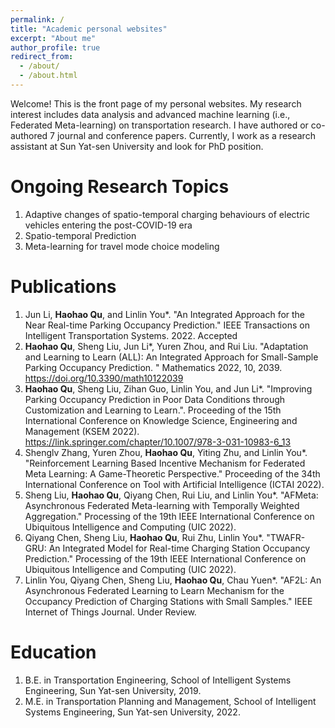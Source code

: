 ```yaml
---
permalink: /
title: "Academic personal websites"
excerpt: "About me"
author_profile: true
redirect_from: 
  - /about/
  - /about.html
---
```


Welcome! This is the front page of my personal websites. My research interest includes data analysis and advanced machine learning (i.e., Federated Meta-learning) on transportation research. I have authored or co-authored 7 journal and conference papers. Currently, I work as a research assistant at Sun Yat-sen University and look for PhD position.

Ongoing Research Topics
======
1. Adaptive changes of spatio-temporal charging behaviours of electric vehicles entering the post-COVID-19 era
2. Spatio-temporal Prediction
3. Meta-learning for travel mode choice modeling

Publications
======
1. Jun Li, **Haohao Qu**, and Linlin You*. "An Integrated Approach for the Near Real-time Parking Occupancy Prediction." IEEE Transactions on Intelligent Transportation Systems. 2022. Accepted
2. **Haohao Qu**, Sheng Liu, Jun Li*, Yuren Zhou, and Rui Liu. "Adaptation and Learning to Learn (ALL): An Integrated Approach for Small-Sample Parking Occupancy Prediction. " Mathematics 2022, 10, 2039. https://doi.org/10.3390/math10122039
3. **Haohao Qu**, Sheng Liu, Zihan Guo, Linlin You, and Jun Li*. "Improving Parking Occupancy Prediction in Poor Data Conditions through Customization and Learning to Learn.".  Proceeding of the 15th International Conference on Knowledge Science, Engineering and Management (KSEM 2022). https://link.springer.com/chapter/10.1007/978-3-031-10983-6_13
4. Shenglv Zhang, Yuren Zhou, **Haohao Qu**, Yiting Zhu, and Linlin You*. "Reinforcement Learning Based Incentive Mechanism for Federated Meta Learning: A Game-Theoretic Perspective."  Proceeding of the 34th International Conference on Tool with Artificial Intelligence (ICTAI 2022). 
5. Sheng Liu, **Haohao Qu**, Qiyang Chen, Rui Liu, and Linlin You*. "AFMeta: Asynchronous Federated Meta-learning with Temporally Weighted Aggregation." Processing of the 19th IEEE International Conference on Ubiquitous Intelligence and Computing (UIC 2022).
6. Qiyang Chen, Sheng Liu, **Haohao Qu**, Rui Zhu, Linlin You*. "TWAFR-GRU: An Integrated Model for Real-time Charging Station Occupancy Prediction." Processing of the 19th IEEE International Conference on Ubiquitous Intelligence and Computing (UIC 2022).
7. Linlin You, Qiyang Chen, Sheng Liu, **Haohao Qu**, Chau Yuen*. "AF2L: An Asynchronous Federated Learning to Learn Mechanism for the Occupancy Prediction of Charging Stations with Small Samples." IEEE Internet of Things Journal. Under Review.

Education
======
1. B.E. in Transportation Engineering, School of Intelligent Systems Engineering, Sun Yat-sen University, 2019.
2. M.E. in Transportation Planning and Management, School of Intelligent Systems Engineering, Sun Yat-sen University, 2022.

